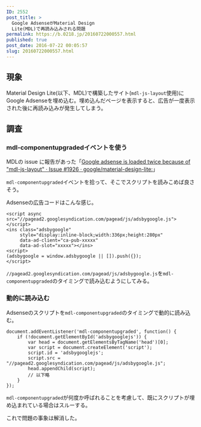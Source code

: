 ```yaml
---
ID: 2552
post_title: >
  Google AdsenseがMaterial Design
  Lite(MDL)で再読み込みされる問題
permalink: https://b.0218.jp/20160722000557.html
published: true
post_date: 2016-07-22 00:05:57
slug: 20160722000557.html
---
```

<!--more-->

<h2>現象</h2>

Material Design Lite(以下、MDL)で構築したサイト(<code>mdl-js-layout</code>使用)にGoogle Adsenseを埋め込む。埋め込んだページを表示すると、広告が一度表示された後に再読み込みが発生してしまう。

<h2>調査</h2>

<h3>mdl-componentupgradedイベントを使う</h3>

MDLの issue に報告があった「<a href="https://github.com/google/material-design-lite/issues/1926">Google adsense is loaded twice because of "mdl-js-layout" · Issue #1926 · google/material-design-lite:</a>」

<code>mdl-componentupgraded</code>イベントを拾って、そこでスクリプトを読みこめば良さそう。

Adsenseの広告コードはこんな感じ。

<pre class="language-javascript"><code>&lt;script async src="//pagead2.googlesyndication.com/pagead/js/adsbygoogle.js"&gt;&lt;/script&gt;
&lt;ins class="adsbygoogle"
     style="display:inline-block;width:336px;height:280px"
     data-ad-client="ca-pub-xxxxx"
     data-ad-slot="xxxxx"&gt;&lt;/ins&gt;
&lt;script&gt;
(adsbygoogle = window.adsbygoogle || []).push({});
&lt;/script&gt;</code></pre>

<code>//pagead2.googlesyndication.com/pagead/js/adsbygoogle.js</code>を<code>mdl-componentupgraded</code>のタイミングで読み込むようにしてみる。

<h3>動的に読み込む</h3>

Adsenseのスクリプトを<code>mdl-componentupgraded</code>のタイミングで動的に読み込む。

<pre class="language-javascript"><code>document.addEventListener('mdl-componentupgraded', function() {
    if (!document.getElementById('adsbygooglejs')) {
        var head = document.getElementsByTagName('head')[0];
        var script = document.createElement('script');
        script.id = 'adsbygooglejs';
        script.src = "//pagead2.googlesyndication.com/pagead/js/adsbygoogle.js";
        head.appendChild(script);
        // 以下略
    }
});</code></pre>

<code>mdl-componentupgraded</code>が何度か呼ばれることを考慮して、既にスクリプトが埋め込まれている場合はスルーする。

これで問題の事象は解消した。